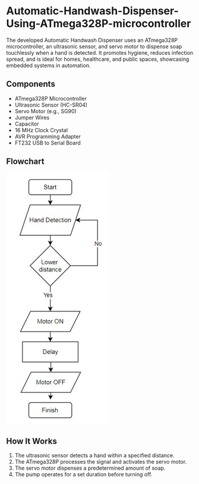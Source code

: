 # Automatic-Handwash-Dispenser-Using-ATmega328P-microcontroller
The developed Automatic Handwash Dispenser uses an ATmega328P microcontroller, an ultrasonic sensor, and servo motor to dispense soap touchlessly when a hand is detected. It promotes hygiene, reduces infection spread, and is ideal for homes, healthcare, and public spaces, showcasing embedded systems in automation.
## Components
- ATmega328P Microcontroller
- Ultrasonic Sensor (HC-SR04)
- Servo Motor (e.g., SG90)
- Jumper Wires
- Capacitor
- 16 MHz Clock Crystal
- AVR Programming Adapter
- FT232 USB to Serial Board

## Flowchart
![Flowchart](flow.png)

## How It Works
1. The ultrasonic sensor detects a hand within a specified distance.
2. The ATmega328P processes the signal and activates the servo motor.
3. The servo motor dispenses a predetermined amount of soap.
4. The pump operates for a set duration before turning off.


